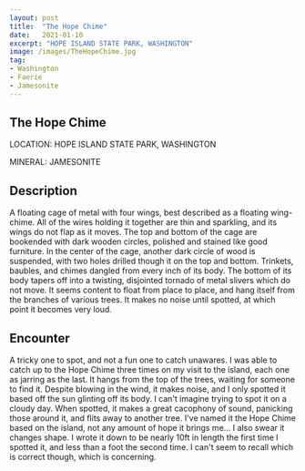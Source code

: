 ```yaml
---
layout: post
title:  "The Hope Chime"
date:   2021-01-10
excerpt: "HOPE ISLAND STATE PARK, WASHINGTON"
image: /images/TheHopeChime.jpg
tag:
- Washington
- Faerie
- Jamesonite
---
```


## The Hope Chime

LOCATION: HOPE ISLAND STATE PARK, WASHINGTON

MINERAL: JAMESONITE

## Description

A floating cage of metal with four wings, best described as a floating wing-chime. All of the wires holding it together are thin and sparkling, and its wings do not flap as it moves. The top and bottom of the cage are bookended with dark wooden circles, polished and stained like good furniture. In the center of the cage, another dark circle of wood is suspended, with two holes drilled though it on the top and bottom. Trinkets, baubles, and chimes dangled from every inch of its body. The bottom of its body tapers off into a twisting, disjointed tornado of metal slivers which do not move. It seems content to float from place to place, and hang itself from the branches of various trees. It makes no noise until spotted, at which point it becomes very loud.

## Encounter

A tricky one to spot, and not a fun one to catch unawares. I was able to catch up to the Hope Chime three times on my visit to the island, each one as jarring as the last. It hangs from the top of the trees, waiting for someone to find it. Despite blowing in the wind, it makes noise, and I only spotted it based off the sun glinting off its body. I can't imagine trying to spot it on a cloudy day. When spotted, it makes a great cacophony of sound, panicking those around it, and flits away to another tree. I've named it the Hope Chime based on the island, not any amount of hope it brings me... I also swear it changes shape. I wrote it down to be nearly 10ft in length the first time I spotted it, and less than a foot the second time. I can't seem to recall which is correct though, which is concerning. 
